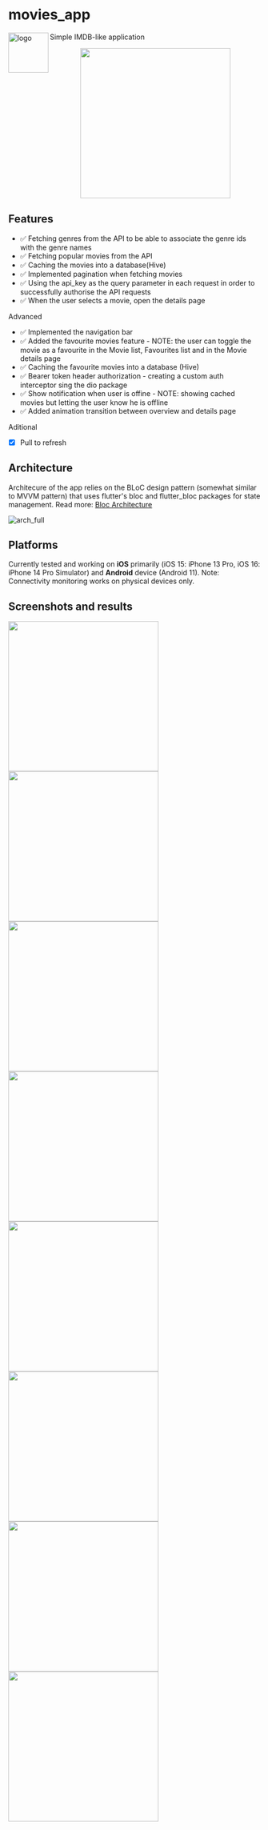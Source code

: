 # movies_app
<img align="left" width="80" height="80" src="https://user-images.githubusercontent.com/27995181/200865661-db83f426-3a00-4ea3-a379-e1aab6a051a2.png" alt="logo"> Simple IMDB-like application

<p align="center">
  <img src="https://user-images.githubusercontent.com/27995181/200864306-7da62f8f-d7b9-4967-a9bf-b5ced80fc1d6.png" width=300/>
</p>

## Features

- ✅ Fetching genres from the API to be able to associate the genre ids with the genre names
- ✅ Fetching popular movies from the API
- ✅ Caching the movies into a database(Hive)
- ✅ Implemented pagination when fetching movies
- ✅ Using the api_key as the query parameter in each request in order to successfully authorise the API requests
- ✅ When the user selects a movie, open the details page

Advanced
- ✅ Implemented the navigation bar
- ✅ Added the favourite movies feature - NOTE: the user can toggle the movie as a favourite in the
Movie list, Favourites list and in the Movie details page
- ✅ Caching the favourite movies into a database (Hive)
- ✅ Bearer token header authorization - creating a custom auth interceptor sing the dio package
- ✅ Show notification when user is offine - NOTE: showing cached movies but letting the user know he is
offline
- ✅ Added animation transition between overview and details page

Aditional
- [x] Pull to refresh

## Architecture
Architecure of the app relies on the BLoC design pattern (somewhat similar to MVVM pattern) that uses flutter's bloc and flutter_bloc packages for state management. Read more: [Bloc Architecture](https://bloclibrary.dev/#/architecture)

![arch_full](https://user-images.githubusercontent.com/27995181/200846872-98a2701d-5757-4ced-bbc4-344625e12098.png)

## Platforms
Currently tested and working on <strong>iOS</strong> primarily (iOS 15: iPhone 13 Pro, iOS 16: iPhone 14 Pro Simulator) and <strong>Android</strong> device (Android 11).
Note: Connectivity monitoring works on physical devices only.

## Screenshots and results
<div>
  <kbd>
  <img src="https://user-images.githubusercontent.com/27995181/200853073-ce5742af-d6cc-4551-997d-cf405b177268.PNG" width=300/>
  <img src="https://user-images.githubusercontent.com/27995181/200852947-8981812c-60d9-4f10-9399-bd575abdc83d.PNG" width=300/>
  <img src="https://user-images.githubusercontent.com/27995181/200852962-e1464880-be3d-4d5a-974c-bbc3b7a3c78e.PNG" width=300/>
  <img src="https://user-images.githubusercontent.com/27995181/200853028-d1b87406-e87c-493a-bef2-26007e025cb1.PNG" width=300/>
  <img src="https://user-images.githubusercontent.com/27995181/200853043-d028446b-e3df-46cc-9fea-89a769723c61.PNG" width=300/>
  <img src="https://user-images.githubusercontent.com/27995181/200853047-bd68de76-ff07-4354-a7fc-e3f8a0f37a04.PNG" width=300/>
  <img src="https://user-images.githubusercontent.com/27995181/200853060-424f9d21-e1d7-4934-a50d-4029aa116b47.PNG" width=300/>
  <img src="https://user-images.githubusercontent.com/27995181/200854893-0b88a152-793f-4ec5-a709-781701da182b.gif" width=300 style="width:300px"/>
 </kbd>
 </div>
